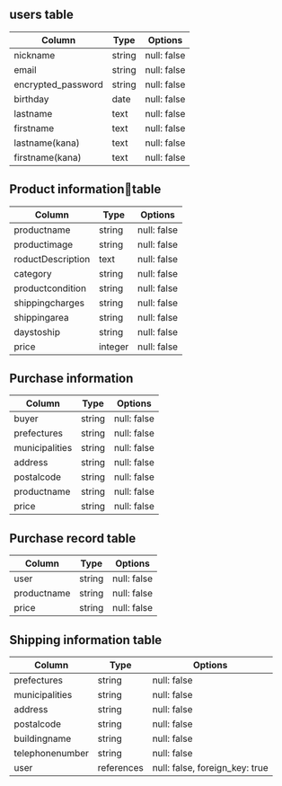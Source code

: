 ## users table

| Column             | Type   | Options     |
| ------------------ | ------ | ----------- |
| nickname           | string | null: false |
| email              | string | null: false |
| encrypted_password | string | null: false |
| birthday           | date   | null: false |
| lastname           | text   | null: false |
| firstname          | text   | null: false |
| lastname(kana)     | text   | null: false |
| firstname(kana)    | text   | null: false |



## Product informationtable

| Column             | Type    | Options     |
| ------------------ | ------- | ----------- |
| productname        | string  | null: false |
| productimage       | string  | null: false |
| roductDescription  | text    | null: false |
| category           | string  | null: false |
| productcondition   | string  | null: false |
| shippingcharges    | string  | null: false |
| shippingarea       | string  | null: false |
| daystoship         | string  | null: false |
| price              | integer | null: false |


## Purchase information
| Column             | Type   | Options     |
| ------------------ | ------ | ----------- |
| buyer              | string | null: false |
| prefectures        | string | null: false |
| municipalities     | string | null: false |
| address            | string | null: false |
| postalcode         | string | null: false |
| productname        | string | null: false |
| price              | string | null: false |



## Purchase record table

| Column             | Type   | Options     |
| ------------------ | ------ | ----------- |
| user               | string | null: false |
| productname        | string | null: false |
| price              | string | null: false |


## Shipping information table

| Column             | Type   | Options                            |
| ------------------ | ------ | ---------------------------------- |
| prefectures        | string | null: false                        |
| municipalities     | string | null: false                        |
| address            | string | null: false                        |
| postalcode         | string | null: false                        |
| buildingname       | string | null: false                        |
| telephonenumber    | string | null: false                        |
| user               | references | null: false, foreign_key: true |